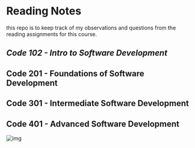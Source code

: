 # **Reading Notes**

this repo is to keep track of my observations and questions from the reading assignments for this course.

## **_Code 102 - Intro to Software Development_**

## Code 201 - Foundations of Software Development

## Code 301 - Intermediate Software Development

## Code 401 - Advanced Software Development

![img](https://cdnb.artstation.com/p/assets/images/images/044/372/763/large/naughty-boy-16-01.jpg?1639797413)
